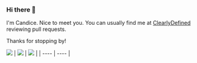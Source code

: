 ### Hi there 👋
I'm Candice. Nice to meet you. 
You can usually find me at [ClearlyDefined](https://github.com/clearlydefined/curated-data) reviewing pull requests.

Thanks for stopping by!
<!--
Current:
[ClearlyDefined](https://github.com/clearlydefined)
- 🌱 I’m currently learning PowerShell
- 👯 I’m looking to collaborate on ...
- 🤔 I’m looking for help with ...
- ⚡ Fun fact: ...
-->

<!-- ![](http://github-profile-summary-cards.vercel.app/api/cards/stats?username=capfei&theme=github) -->

![](http://github-profile-summary-cards.vercel.app/api/cards/profile-details?username=capfei&theme=github&hide_border=true)
| ![](https://readme-stats-app.vercel.app/api?username=capfei&custom_title=capfei%27s+GitHub+Stats&hide=stars&show=reviews,prs_merged,prs_merged_percentage&show_icons=true&count_private=true&theme=buefy&hide_border=true) | ![](https://readme-stats-app.vercel.app/api/top-langs/?username=capfei&size_weight=0.5&count_weight=0.5&layout=compact&theme=buefy&hide_border=true&langs_count=8) |
| ---- | ---- |

